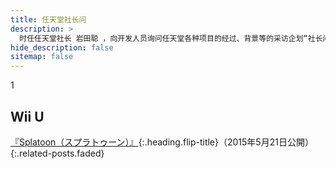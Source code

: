 ```yaml
---
title: 任天堂社长问
description: >
  时任任天堂社长 岩田聪 ，向开发人员询问任天堂各种项目的经过、背景等的采访企划“社长问”的链接集。
hide_description: false
sitemap: false
---
```


1
## Wii U

[『Splatoon（スプラトゥーン）』]{:.heading.flip-title}（2015年5月21日公開）
{:.related-posts.faded}

[『Splatoon（スプラトゥーン）』]: ../interviews/jp/WiiU/agmj/vol1/2015-05-21-【1】はじめは豆腐

